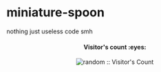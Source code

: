 # miniature-spoon
nothing just useless code
smh

<h4 align="center">Visitor's count :eyes:</h4>
<p align="center"><img src="https://profile-counter.glitch.me/%7Bnoy%7D/count.svg" alt="random :: Visitor's Count" /></p>

</div>

